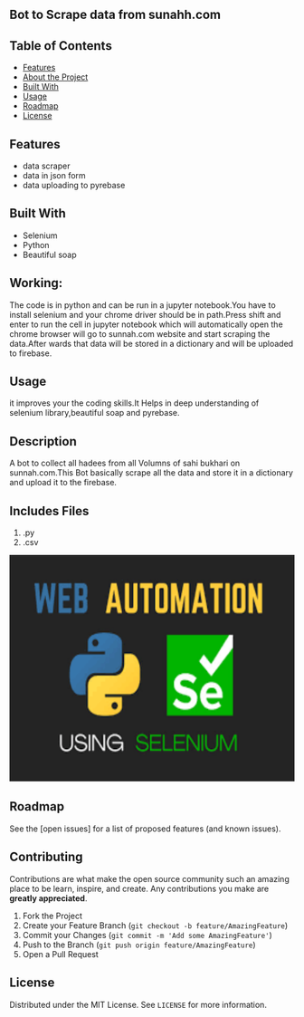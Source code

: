 ## Bot to Scrape data from sunahh.com


<!-- TABLE OF CONTENTS -->
## Table of Contents

* [Features](#features)
* [About the Project](#abouttheproject)
* [Built With](#builtwith)
* [Usage](#usage)
* [Roadmap](#roadmap)
* [License](#license)




## Features

-   data scraper
-   data in json form 
-   data uploading to pyrebase 

    

<!-- ABOUT THE PROJECT -->



## Built With

- Selenium
- Python
-  Beautiful soap

## Working:

The code is in python and can be run in a jupyter notebook.You have to install selenium and your chrome driver should be in path.Press shift and enter to run the cell in jupyter notebook which will automatically open the chrome browser will go to sunnah.com website and start scraping the data.After wards that data will be stored in a dictionary and will be uploaded to firebase.
 
   


<!-- GETTING STARTED -->

## Usage

it improves your the coding skills.It Helps in deep understanding of selenium library,beautiful soap and pyrebase.



## Description

 A bot to collect all hadees from all Volumns of sahi bukhari on sunnah.com.This Bot basically scrape all the data and store it in a dictionary and upload it to the firebase.


## Includes Files

1. .py
2. .csv

 




<p align="center">
  <img width="800" height="400" src="https://github.com/Jawaria9/Bot-to-Scrape-data-from-sunahh.com/blob/main/download.gif">
</p>



<!-- ROADMAP -->
## Roadmap
See the [open issues] for a list of proposed features (and known issues).

<!-- CONTRIBUTING -->
## Contributing

Contributions are what make the open source community such an amazing place to be learn, inspire, and create. Any contributions you make are **greatly appreciated**.

1. Fork the Project
2. Create your Feature Branch (`git checkout -b feature/AmazingFeature`)
3. Commit your Changes (`git commit -m 'Add some AmazingFeature'`)
4. Push to the Branch (`git push origin feature/AmazingFeature`)
5. Open a Pull Request

<!-- LICENSE -->
## License
Distributed under the MIT License. See `LICENSE` for more information.










